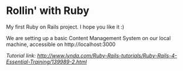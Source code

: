 Rollin' with Ruby
================

My first Ruby on Rails project. I hope you like it :)

We are setting up a basic Content Management System on our local machine, accessible on http://localhost:3000

_Tutorial link: http://www.lynda.com/Ruby-Rails-tutorials/Ruby-Rails-4-Essential-Training/139989-2.html_

